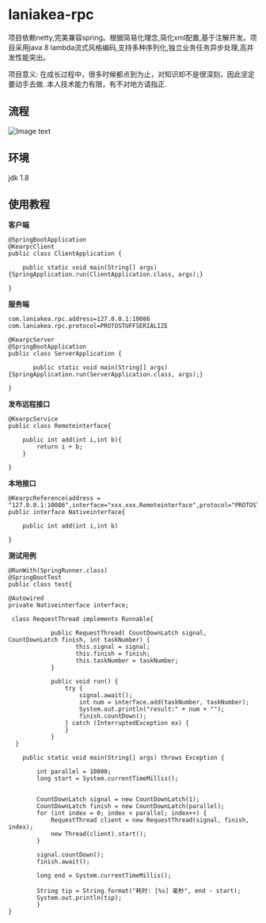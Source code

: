 # laniakea-rpc #

项目依赖netty,完美兼容spring。根据简易化理念,简化xml配置,基于注解开发。项目采用java 8 lambda流式风格编码,支持多种序列化,独立业务任务异步处理,高并发性能突出。

项目意义: 在成长过程中，很多时候都点到为止，对知识却不是很深刻，因此坚定要动手去做. 本人技术能力有限，有不对地方请指正.

## 流程 ##

![Image text](https://github.com/lengleiyuan/laniankea-rpc/blob/master/process.png)


## 环境 ##

jdk 1.8



## 使用教程 ##

**客户端**


```
@SpringBootApplication
@KearpcClient
public class ClientApplication {

	public static void main(String[] args) {SpringApplication.run(ClientApplication.class, args);}
	
}
```

**服务端**

```
com.laniakea.rpc.address=127.0.0.1:10086
com.laniakea.rpc.protocol=PROTOSTUFFSERIALIZE
```

```
@KearpcServer
@SpringBootApplication
public class ServerApplication {

       public static void main(String[] args) {SpringApplication.run(ServerApplication.class, args);}
       
}
```

**发布远程接口**
```
@KearpcService
public class Remoteinterface{

    public int add(int i,int b){
        return i + b;
    }
    
}
```

**本地接口**
```
@KearpcReference(address = "127.0.0.1:10086",interface="xxx.xxx.Remoteinterface",protocol="PROTOSTUFFSERIALIZE")
public interface Nativeinterface{

    public int add(int i,int b)
    
}
```


**测试用例**
```
@RunWith(SpringRunner.class)
@SpringBootTest
public class test{

@Autowired
private Nativeinterface interface;

 class RequestThread implements Runnable{
        
            public RequestThread( CountDownLatch signal, CountDownLatch finish, int taskNumber) {
                   this.signal = signal;
                   this.finish = finish;
                   this.taskNumber = taskNumber;
            }
                
            public void run() {
                try {
                    signal.await();
                    int num = interface.add(taskNumber, taskNumber);
                    System.out.println("result:" + num + "");
                    finish.countDown();
                } catch (InterruptedException ex) {
                }
            }
  }

	public static void main(String[] args) throws Exception {

		int parallel = 10000;
		long start = System.currentTimeMillis();


		CountDownLatch signal = new CountDownLatch(1);
		CountDownLatch finish = new CountDownLatch(parallel);
		for (int index = 0; index < parallel; index++) {
		    RequestThread client = new RequestThread(signal, finish, index);
		    new Thread(client).start();
		}

		signal.countDown();
		finish.await();

		long end = System.currentTimeMillis();

		String tip = String.format("耗时: [%s] 毫秒", end - start);
		System.out.println(tip);
    	}
}
```


